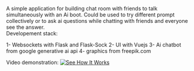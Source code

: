 A simple application for building chat room with friends to talk simultaneously with an Ai boot. Could be used to try different prompt collectively or to ask ai questions while chatting with friends and everyone see the answer.
<br>
Developement stack:

1- Websockets with Flask and Flask-Sock
2- UI with Vuejs
3- Ai chatbot from google generative ai api
4- graphics from freepik.com

Video demonstration:
[![See How It Works](https://img.youtube.com/vi/R_jOibvXPZc/0.jpg)](https://www.youtube.com/watch?v=R_jOibvXPZc)
